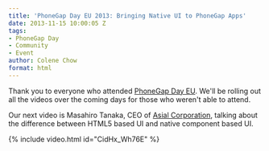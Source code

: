 ```yaml
---
title: 'PhoneGap Day EU 2013: Bringing Native UI to PhoneGap Apps'
date: 2013-11-15 10:00:05 Z
tags:
- PhoneGap Day
- Community
- Event
author: Colene Chow
format: html
---
```


Thank you to everyone who attended [PhoneGap Day EU](http://pgday.phonegap.com/eu2013). We'll be rolling out all the videos over the coming days for those who weren't able to attend.

Our next video is Masahiro Tanaka, CEO of [Asial Corporation](http://www.asial.co.jp/), talking about the difference between HTML5 based UI and native component based UI.

{% include video.html id="CidHx_Wh76E" %}
